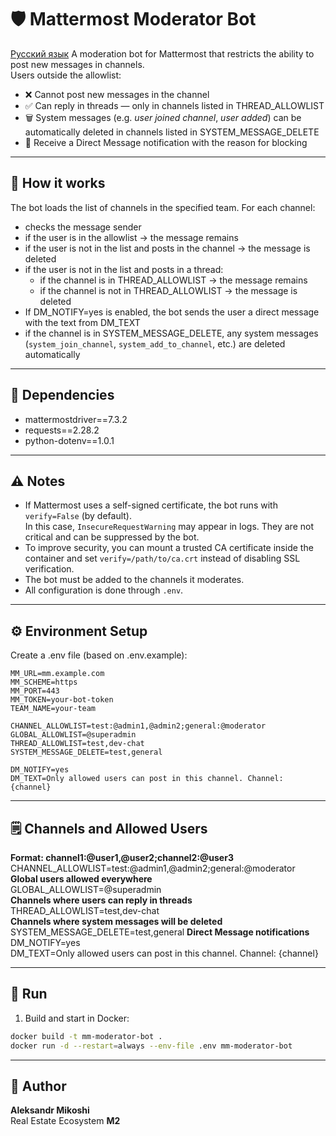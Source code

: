 # 🛡️ Mattermost Moderator Bot
[Русский язык](https://github.com/AleksandrMikoshi/MatterMost/blob/main/moderator-bot/ReadMe_ru.md)
A moderation bot for Mattermost that restricts the ability to post new messages in channels.  
Users outside the allowlist:
- ❌ Cannot post new messages in the channel
- ✅ Can reply in threads — only in channels listed in THREAD_ALLOWLIST
- 🗑️ System messages (e.g. *user joined channel*, *user added*) can be automatically deleted in channels listed in SYSTEM_MESSAGE_DELETE
- 📩 Receive a Direct Message notification with the reason for blocking

---
## 📜 How it works
The bot loads the list of channels in the specified team.
For each channel:
- checks the message sender
- if the user is in the allowlist → the message remains
- if the user is not in the list and posts in the channel → the message is deleted
- if the user is not in the list and posts in a thread:
    - if the channel is in THREAD_ALLOWLIST → the message remains
    - if the channel is not in THREAD_ALLOWLIST → the message is deleted
- If DM_NOTIFY=yes is enabled, the bot sends the user a direct message with the text from DM_TEXT
- if the channel is in SYSTEM_MESSAGE_DELETE, any system messages (`system_join_channel`, `system_add_to_channel`, etc.) are deleted automatically


---
## 🔧 Dependencies
- mattermostdriver==7.3.2
- requests==2.28.2
- python-dotenv==1.0.1

---
## ⚠️ Notes
- If Mattermost uses a self-signed certificate, the bot runs with `verify=False` (by default).  
  In this case, `InsecureRequestWarning` may appear in logs. They are not critical and can be suppressed by the bot.  
- To improve security, you can mount a trusted CA certificate inside the container and set `verify=/path/to/ca.crt` instead of disabling SSL verification.  
- The bot must be added to the channels it moderates.  
- All configuration is done through `.env`.

---
## ⚙️ Environment Setup
Create a .env file (based on .env.example):
```
MM_URL=mm.example.com
MM_SCHEME=https
MM_PORT=443
MM_TOKEN=your-bot-token
TEAM_NAME=your-team

CHANNEL_ALLOWLIST=test:@admin1,@admin2;general:@moderator
GLOBAL_ALLOWLIST=@superadmin
THREAD_ALLOWLIST=test,dev-chat
SYSTEM_MESSAGE_DELETE=test,general

DM_NOTIFY=yes
DM_TEXT=Only allowed users can post in this channel. Channel: {channel}
```

---
## 🗒️ Channels and Allowed Users  

**Format: channel1:@user1,@user2;channel2:@user3**  
CHANNEL_ALLOWLIST=test:@admin1,@admin2;general:@moderator  
**Global users allowed everywhere**  
GLOBAL_ALLOWLIST=@superadmin  
**Channels where users can reply in threads**  
THREAD_ALLOWLIST=test,dev-chat  
**Channels where system messages will be deleted**
SYSTEM_MESSAGE_DELETE=test,general
**Direct Message notifications**  
DM_NOTIFY=yes  
DM_TEXT=Only allowed users can post in this channel. Channel: {channel}  

---
## 🚀 Run
1. Build and start in Docker:
```bash
docker build -t mm-moderator-bot .
docker run -d --restart=always --env-file .env mm-moderator-bot
```

---
## 👤 Author
**Aleksandr Mikoshi**  
Real Estate Ecosystem **M2**